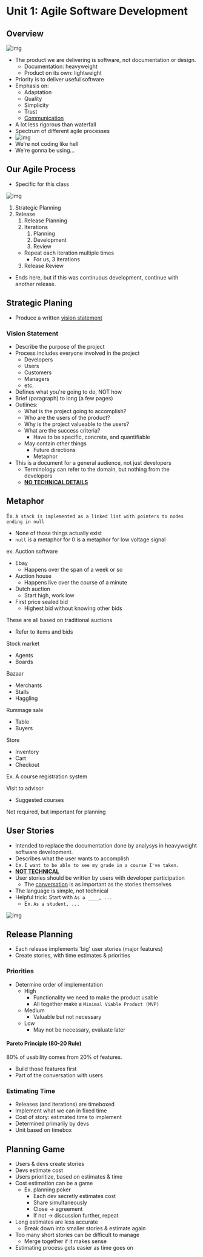 # Unit 1: Agile Software Development
## Overview
![img](../img/agile_fig1.png)
- The product we are delivering is software, not documentation or design.
  - Documentation: heavyweight
  - Product on its own: lightweight
- Priority is to deliver useful software
- Emphasis on:
  - Adaptation
  - Quality
  - Simplicity
  - Trust 
  - <ins>Communication</ins>
- A lot less rigorous than waterfall
- Spectrum of different agile processes
- ![img](../img/agile_fig2.png)
- We're not coding like hell
- We're gonna be using...
## Our Agile Process
- Specific for this class
  
![img](../img/agile_fig3.png)
1. Strategic Planning
2. Release
   1. Release Planning
   2. Iterations
      1. Planning
      2. Development
      3. Review
   - Repeat each iteration multiple times
     - For us, 3 iterations
   3. Release Review
- Ends here, but if this was continuous development, continue with another release.
## Strategic Planing
- Produce a written [vision statement](#vision-statement)
### Vision Statement
- Describe the purpose of the project
- Process includes everyone involved in the project
  - Developers
  - Users
  - Customers
  - Managers
  - etc.
- Defines what you're going to do, NOT how
- Brief (paragraph) to long (a few pages)
- Outlines:
  - What is the project going to accomplish?
  - Who are the users of the product?
  - Why is the project valueable to the users?
  - What are the success criteria?
    - Have to be specific, concrete, and quantifiable
  - May contain other things
    - Future directions
    - Metaphor
- This is a document for a general audience, not just developers
  - Terminology can refer to the domain, but nothing from the developers
  - <ins><b>NO TECHNICAL DETAILS</b></ins>
## Metaphor
Ex. `A stack is implemented as a linked list with pointers to nodes ending in null`
- None of those things actually exist
- `null` is a metaphor for 0 is a metaphor for low voltage signal

ex. Auction software
- Ebay
  - Happens over the span of a week or so
- Auction house
  - Happens live over the course of a minute
- Dutch auction
  - Start high, work low
- First price sealed bid
  - Highest bid without knowing other bids
  
These are all based on traditional auctions
- Refer to items and bids

Stock market
- Agents
- Boards

Bazaar
- Merchants
- Stalls
- Haggling

Rummage sale
- Table
- Buyers

Store
- Inventory
- Cart
- Checkout

Ex. A course registration system

Visit to advisor
- Suggested courses

Not required, but important for planning
## User Stories
- Intended to replace the documentation done by analysys in heavyweight software development.
- Describes what the user wants to accomplish
- Ex. `I want to be able to see my grade in a course I've taken.`
- <ins><b>NOT TECHNICAL</b></ins>
- User stories should be written by users with developer participation
  - The <ins>conversation</ins> is as important as the stories themselves
- The language is simple, not technical
- Helpful trick: Start with `As a ____, ...`
  - Ex. `As a student, ...`

![img](../img/agile_fig4.png)

## Release Planning
- Each release implements 'big' user stories (major features)
- Create stories, with time estimates & priorities
### Priorities
- Determine order of implementation
  - High
    - Functionality we need to make the product usable
    - All together make a `Minimal Viable Product (MVP)`
  - Medium
    - Valuable but not necessary
  - Low
    - May not be necessary, evaluate later
#### Pareto Principle (80-20 Rule)
80% of usability comes from 20% of features.
- Build those features first
- Part of the conversation with users
### Estimating Time
- Releases (and iterations) are timeboxed
- Implement what we can in fixed time
- Cost of story: estimated time to implement
- Determined primarily by devs
- Unit based on timebox
## Planning Game
- Users & devs create stories
- Devs estimate cost
- Users prioritize, based on estimates & time
- Cost estimation can be a game
  - Ex. planning poker
    - Each dev secretly estimates cost
    - Share simultaneously
    - Close -> agreement
    - If not -> discussion further, repeat
- Long estimates are less accurate
  - Break down into smaller stories & estimate again
- Too many short stories can be difficult to manage
  - Merge together if it makes sense
- Estimating process gets easier as time goes on
